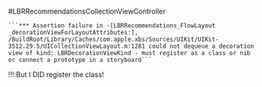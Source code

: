#LBRRecommendationsCollectionViewController

    ```*** Assertion failure in -[LBRRecommendations_FlowLayout _decorationViewForLayoutAttributes:], /BuildRoot/Library/Caches/com.apple.xbs/Sources/UIKit/UIKit-3512.29.5/UICollectionViewLayout.m:1281 could not dequeue a decoration view of kind: LBRDecorationViewKind - must register as a class or nib or connect a prototype in a storyboard```
!!!:But I DID register the class!


